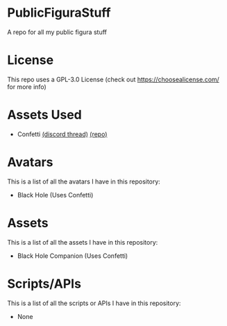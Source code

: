 # PublicFiguraStuff
A repo for all my public figura stuff

# License
This repo uses a GPL-3.0 License (check out https://choosealicense.com/ for more info)

# Assets Used
- Confetti [(discord thread)](https://discord.com/channels/1129805506354085959/1132326640718970990) [(repo)](https://github.com/Manuel-3/figura-scripts/tree/main/src/confetti)

# Avatars
This is a list of all the avatars I have in this repository:
- Black Hole (Uses Confetti)

# Assets
This is a list of all the assets I have in this repository:
- Black Hole Companion (Uses Confetti)

# Scripts/APIs
This is a list of all the scripts or APIs I have in this repository:
- None
